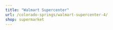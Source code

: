 ```yaml
---
title: "Walmart Supercenter"
url: /colorado-springs/walmart-supercenter-4/
shop: supermarket
---
```

